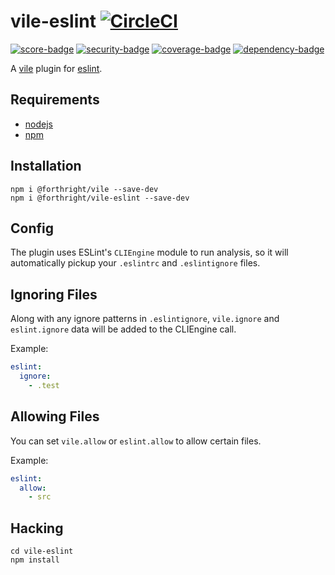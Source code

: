 # vile-eslint [![CircleCI](https://circleci.com/gh/forthright/vile-eslint.svg?style=svg&circle-token=30983c1276bcd5af3c68e487994c5a149393ede5)](https://circleci.com/gh/forthright/vile-eslint)

[![score-badge](https://vile.io/~/brentlintner/vile-eslint/badges/score?token=uFywUmzZfbg6UboLzn6R)](https://vile.io/~/brentlintner/vile-eslint) [![security-badge](https://vile.io/~/brentlintner/vile-eslint/badges/security?token=uFywUmzZfbg6UboLzn6R)](https://vile.io/~/brentlintner/vile-eslint) [![coverage-badge](https://vile.io/~/brentlintner/vile-eslint/badges/coverage?token=uFywUmzZfbg6UboLzn6R)](https://vile.io/~/brentlintner/vile-eslint) [![dependency-badge](https://vile.io/~/brentlintner/vile-eslint/badges/dependency?token=uFywUmzZfbg6UboLzn6R)](https://vile.io/~/brentlintner/vile-eslint)

A [vile](http://vile.io) plugin for [eslint](http://eslint.org).

## Requirements

- [nodejs](http://nodejs.org)
- [npm](http://npmjs.org)

## Installation

    npm i @forthright/vile --save-dev
    npm i @forthright/vile-eslint --save-dev

## Config

The plugin uses ESLint's `CLIEngine` module to run analysis, so it will
automatically pickup your `.eslintrc` and `.eslintignore` files.

## Ignoring Files

Along with any ignore patterns in `.eslintignore`, `vile.ignore`
and `eslint.ignore` data will be added to the CLIEngine call.

Example:

```yaml
eslint:
  ignore:
    - .test
```

## Allowing Files

You can set `vile.allow` or `eslint.allow` to allow certain files.

Example:

```yaml
eslint:
  allow:
    - src
```

## Hacking

    cd vile-eslint
    npm install
